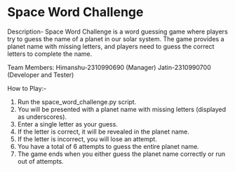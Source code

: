 # **Space Word Challenge**


Description-
Space Word Challenge is a word guessing game where players try to guess the name of a planet in our solar system. The game provides a planet name with missing letters, and players need to guess the correct letters to complete the name.

Team Members:
Himanshu-2310990690 (Manager)
Jatin-2310990700 (Developer and Tester)

How to Play:-
1.	Run the space_word_challenge.py script.
2.	You will be presented with a planet name with missing letters (displayed as underscores).
3.	Enter a single letter as your guess.
4.	If the letter is correct, it will be revealed in the planet name.
5.	If the letter is incorrect, you will lose an attempt.
6.	You have a total of 6 attempts to guess the entire planet name.
7.	The game ends when you either guess the planet name correctly or run out of attempts.

